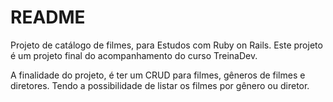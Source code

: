 # README

Projeto de catálogo de filmes, para Estudos com Ruby on Rails.
Este projeto é um projeto final do acompanhamento do curso TreinaDev.

A finalidade do projeto, é ter um CRUD para filmes, gêneros de filmes e diretores.
Tendo a possibilidade de listar os filmes por gênero ou diretor.